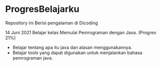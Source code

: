 # ProgresBelajarku
Repository ini Berisi pengalaman di Dicoding

14 Juni 2021
Belajar kelas Memulai Pemrograman dengan Java. (Progres 21%)
  * Belajar tentang apa itu java dan alasan menggunakannya.
  * Belajar tools yang dapat digunakan untuk menjalankan bahasa pemrograman java.
